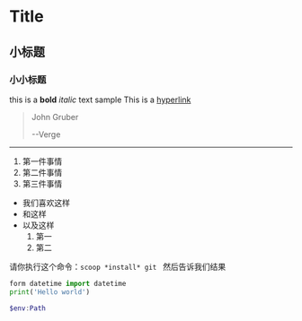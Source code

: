 # Title
##  小标题
### 小小标题
this is a **bold** *italic* text sample
This is a [hyperlink](https://github.com/jianlonglaoda)
> John Gruber 
>
>--Verge
---
1. 第一件事情
2. 第二件事情
3. 第三件事情

* 我们喜欢这样
* 和这样
* 以及这样
    1. 第一
    2. 第二

请你执行这个命令：`scoop *install* git ` 然后告诉我们结果

```python
form datetime import datetime
print('Hello world')
```
```powershell
$env:Path

```
<img src=""/>